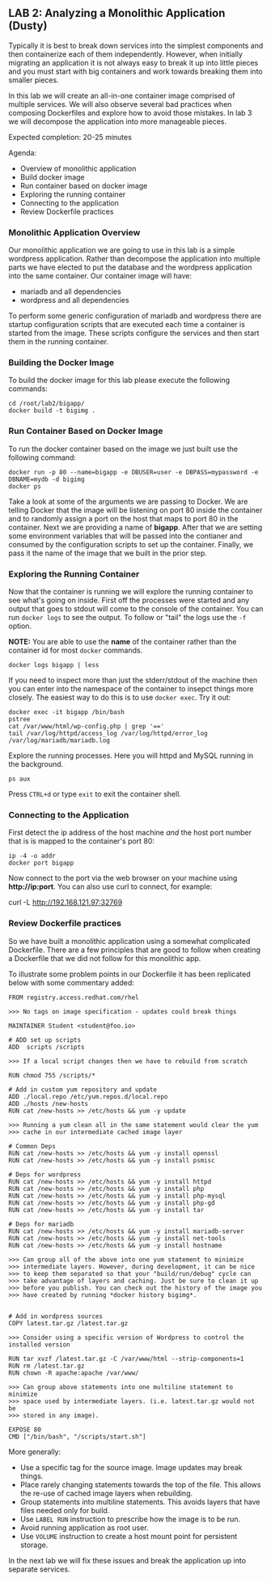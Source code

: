 ## LAB 2: Analyzing a Monolithic Application (Dusty)

Typically it is best to break down services into the simplest
components and then containerize each of them independently. However,
when initially migrating an application it is not always easy to break
it up into little pieces and you must start with big containers and
work towards breaking them into smaller pieces. 

In this lab we will create an all-in-one container image comprised 
of multiple services. We will also observe several bad practices when 
composing Dockerfiles and explore how to avoid those mistakes. In lab 3
we will decompose the application into more manageable pieces.

Expected completion: 20-25 minutes

Agenda:

* Overview of monolithic application
* Build docker image
* Run container based on docker image
* Exploring the running container
* Connecting to the application
* Review Dockerfile practices

### Monolithic Application Overview 

Our monolithic application we are going to use in this lab is a simple
wordpress application. Rather than decompose the application into
multiple parts we have elected to put the database and the wordpress
application into the same container. Our container image will have:

* mariadb and all dependencies
* wordpress and all dependencies

To perform some generic configuration of mariadb and wordpress there
are startup configuration scripts that are executed each time a
container is started from the image. These scripts configure the
services and then start them in the running container.

### Building the Docker Image

To build the docker image for this lab please execute the following
commands:

```
cd /root/lab2/bigapp/
docker build -t bigimg .
```

### Run Container Based on Docker Image

To run the docker container based on the image we just built use the
following command:

```
docker run -p 80 --name=bigapp -e DBUSER=user -e DBPASS=mypassword -e DBNAME=mydb -d bigimg
docker ps
```

Take a look at some of the arguments we are passing to Docker.  We are telling Docker that the image will be listening on port 80 inside the container and to randomly assign a port on the host that maps to port 80 in the container.  Next we are providing a name of **bigapp**.  After that we are setting some environment variables that will be passed into the contianer and consumed by the configuration scripts to set up the container.  Finally, we pass it the name of the image that we built in the prior step.

### Exploring the Running Container

Now that the container is running we will explore the running
container to see what's going on inside. First off the processes were
started and any output that goes to stdout will come to the console of
the container. You can run `docker logs` to see the output. To follow or "tail" the logs use the `-f` option.

**__NOTE:__** You are able to use the **name** of the container rather
than the container id for most `docker` commands.

```
docker logs bigapp | less
```

If you need to inspect more than just the stderr/stdout of the machine
then you can enter into the namespace of the container to insepct
things more closely. The easiest way to do this is to use `docker exec`. Try it out:

```
docker exec -it bigapp /bin/bash
pstree
cat /var/www/html/wp-config.php | grep '=='
tail /var/log/httpd/access_log /var/log/httpd/error_log /var/log/mariadb/mariadb.log
```

Explore the running processes.  Here you will httpd and MySQL running in the background.

```
ps aux
```



Press `CTRL+d` or type `exit` to exit the container shell.

### Connecting to the Application

First detect the ip address of the host machine *and* the host port
number that is is mapped to the container's port 80:

```
ip -4 -o addr
docker port bigapp
```

Now connect to the port via the web browser on your machine using **http://ip:port**.  You can also use curl to connect, for example:

curl -L http://192.168.121.97:32769


### Review Dockerfile practices

So we have built a monolithic application using a somewhat complicated
Dockerfile. There are a few principles that are good to follow when creating 
a Dockerfile that we did not follow for this monolithic app.

To illustrate some problem points in our Dockerfile it has been 
replicated below with some commentary added:

```
FROM registry.access.redhat.com/rhel  

>>> No tags on image specification - updates could break things

MAINTAINER Student <student@foo.io>

# ADD set up scripts
ADD  scripts /scripts

>>> If a local script changes then we have to rebuild from scratch

RUN chmod 755 /scripts/*

# Add in custom yum repository and update
ADD ./local.repo /etc/yum.repos.d/local.repo
ADD ./hosts /new-hosts
RUN cat /new-hosts >> /etc/hosts && yum -y update

>>> Running a yum clean all in the same statement would clear the yum
>>> cache in our intermediate cached image layer

# Common Deps
RUN cat /new-hosts >> /etc/hosts && yum -y install openssl
RUN cat /new-hosts >> /etc/hosts && yum -y install psmisc 

# Deps for wordpress
RUN cat /new-hosts >> /etc/hosts && yum -y install httpd 
RUN cat /new-hosts >> /etc/hosts && yum -y install php 
RUN cat /new-hosts >> /etc/hosts && yum -y install php-mysql 
RUN cat /new-hosts >> /etc/hosts && yum -y install php-gd
RUN cat /new-hosts >> /etc/hosts && yum -y install tar

# Deps for mariadb
RUN cat /new-hosts >> /etc/hosts && yum -y install mariadb-server 
RUN cat /new-hosts >> /etc/hosts && yum -y install net-tools
RUN cat /new-hosts >> /etc/hosts && yum -y install hostname

>>> Can group all of the above into one yum statement to minimize 
>>> intermediate layers. However, during development, it can be nice 
>>> to keep them separated so that your "build/run/debug" cycle can 
>>> take advantage of layers and caching. Just be sure to clean it up
>>> before you publish. You can check out the history of the image you
>>> have created by running *docker history bigimg*.


# Add in wordpress sources 
COPY latest.tar.gz /latest.tar.gz

>>> Consider using a specific version of Wordpress to control the installed version

RUN tar xvzf /latest.tar.gz -C /var/www/html --strip-components=1 
RUN rm /latest.tar.gz
RUN chown -R apache:apache /var/www/

>>> Can group above statements into one multiline statement to minimize 
>>> space used by intermediate layers. (i.e. latest.tar.gz would not be 
>>> stored in any image).

EXPOSE 80
CMD ["/bin/bash", "/scripts/start.sh"]
```

More generally:

* Use a specific tag for the source image. Image updates may break things.
* Place rarely changing statements towards the top of the file. This allows the re-use of cached image layers when rebuilding.
* Group statements into multiline statements. This avoids layers that have files needed only for build.
* Use `LABEL RUN` instruction to prescribe how the image is to be run.
* Avoid running application as root user.
* Use `VOLUME` instruction to create a host mount point for persistent storage.

In the next lab we will fix these issues and break the application up into separate services.
